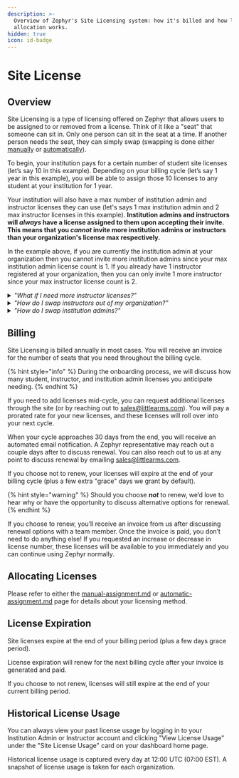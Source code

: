 ```yaml
---
description: >-
  Overview of Zephyr's Site Licensing system: how it's billed and how license
  allocation works.
hidden: true
icon: id-badge
---
```


# Site License

## Overview

Site Licensing is a type of licensing offered on Zephyr that allows users to be assigned to or removed from a license. Think of it like a "seat" that someone can sit in. Only one person can sit in the seat at a time. If another person needs the seat, they can simply swap (swapping is done either [manually](manual-assignment.md) or [automatically](automatic-assignment.md)).

To begin, your institution pays for a certain number of student site licenses (let’s say 10 in this example). Depending on your billing cycle (let’s say 1 year in this example), you will be able to assign those 10 licenses to any student at your institution for 1 year.

Your institution will also have a max number of institution admin and instructor licenses they can use (let's says 1 max institution admin and 2 max instructor licenses in this example). **Institution admins and instructors will&#x20;**_**always**_**&#x20;have a license assigned to them upon accepting their invite. This means that you&#x20;**_**cannot**_**&#x20;invite more institution admins or instructors than your organization's license max respectively.**

In the example above, if you are currently the institution admin at your organization then you cannot invite more institution admins since your max institution admin license count is 1. If you already have 1 instructor registered at your organization, then you can only invite 1 more instructor since your max instructor license count is 2.

<details>

<summary><em>"What if I need more instructor licenses?"</em></summary>

reach out to your account manager or sales@littlearms.com to request an increase to your max instructor license count.

</details>

<details>

<summary><em>"How do I swap instructors out of my organization?"</em></summary>

you need to remove the user from your organization (go to the Users table, click the cog icon in their row, and click "Remove User"). Once they are removed from your organization, an instructor license will be freed up so you may invite another instructor.

</details>

<details>

<summary><em>"How do I swap institution admins?"</em></summary>

only Zephyr Admins can remove institution admins from an organization. You need to reach out to your account manager or sales@littlearms.com to request an institution admin be removed from the organization. Either you can invite a new institution admin (if your permissions and max institution admin license count allow it) or request it with your account manager.

</details>

## Billing

Site Licensing is billed annually in most cases. You will receive an invoice for the number of seats that you need throughout the billing cycle.

{% hint style="info" %}
During the onboarding process, we will discuss how many student, instructor, and institution admin licenses you anticipate needing.
{% endhint %}

If you need to add licenses mid-cycle, you can request additional licenses through the site (or by reaching out to [sales@littlearms.com](mailto:sales@littlearms.com)). You will pay a prorated rate for your new licenses, and these licenses will roll over into your next cycle.

When your cycle approaches 30 days from the end, you will receive an automated email notification. A Zephyr representative may reach out a couple days after to discuss renewal. You can also reach out to us at any point to discuss renewal by emailing [sales@littlearms.com](mailto:sales@littlearms.com).

If you choose not to renew, your licenses will expire at the end of your billing cycle (plus a few extra "grace" days we grant by default).

{% hint style="warning" %}
Should you choose _**not**_ to renew, we’d love to hear why or have the opportunity to discuss alternative options for renewal.
{% endhint %}

If you choose to renew, you’ll receive an invoice from us after discussing renewal options with a team member. Once the invoice is paid, you don’t need to do anything else! If you requested an increase or decrease in license number, these licenses will be available to you immediately and you can continue using Zephyr normally.

## Allocating Licenses

Please refer to either the [manual-assignment.md](manual-assignment.md "mention") or [automatic-assignment.md](automatic-assignment.md "mention") page for details about your licensing method.

## License Expiration

Site licenses expire at the end of your billing period (plus a few days grace period).

License expiration will renew for the next billing cycle after your invoice is generated and paid.

If you choose to not renew, licenses will still expire at the end of your current billing period.

## Historical License Usage

You can always view your past license usage by logging in to your Institution Admin or Instructor account and clicking "View License Usage" under the "Site License Usage" card on your dashboard home page.

Historical license usage is captured every day at 12:00 UTC (07:00 EST). A snapshot of license usage is taken for each organization.



